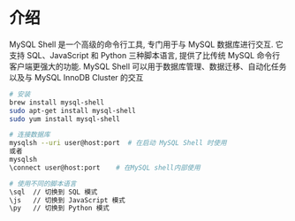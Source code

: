 # 介绍
MySQL Shell 是一个高级的命令行工具, 专门用于与 MySQL 数据库进行交互. 它支持 SQL、JavaScript 和 Python 三种脚本语言, 提供了比传统 MySQL 命令行客户端更强大的功能. 
MySQL Shell 可以用于数据库管理、数据迁移、自动化任务以及与 MySQL InnoDB Cluster 的交互

```bash
# 安装
brew install mysql-shell
sudo apt-get install mysql-shell
sudo yum install mysql-shell

# 连接数据库
mysqlsh --uri user@host:port  # 在启动 MySQL Shell 时使用
或者
mysqlsh
\connect user@host:port    # 在MySQL shell内部使用

# 使用不同的脚本语言
\sql  // 切换到 SQL 模式
\js   // 切换到 JavaScript 模式
\py   // 切换到 Python 模式
```

